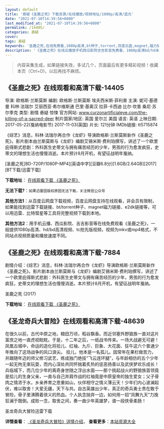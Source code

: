```yaml
---
layout: default
title: '悬疑《圣鹿之死》下载资源/在线播放/视频地址/1080p/高清/蓝光'
date: "2021-07-10T14:39:56+0800"
last_modified_at: "2021-07-10T14:39:56+0800"
permalink: /14405/
categories: 悬疑
cover:
tags: 悬疑
keywords: '圣鹿之死,在线免费看,1080p高清,bt种子,torrent,百度云盘,magnet,磁力链,迅雷下载资源'
description: '《圣鹿之死》在线云播放手机西瓜影院吉吉影音免费看，1080p高清bd/hd未删减完整版和tc抢先枪版，mkv/mp4格式，附带bt/torrent种子、magnet/磁力链、百度云盘、网盘资源迅雷下载链接'
---
```


>内容采集生成，如果链接失效，多试几个，页面最后有更多精彩视频！收藏本页（Ctrl+D)，以后再找不麻烦。


## 《圣鹿之死》在线观看和高清下载-14405

导演: 欧格斯·兰斯莫斯 编剧: 欧格斯·兰斯莫斯 埃夫西米斯·菲利普 主演: 妮可·基德曼 科林·法瑞尔 艾丽西亚·希尔维斯通 巴里·基奥汉 拉菲·卡西迪 比尔·坎普 桑尼·苏尔季克 类型: 剧情 悬疑 惊悚 官方网站: www.curzonartificialeye.com/the-killing-of-a-sacred-deer 制片国家/地区: 英国 爱尔兰 美国 语言: 英语 上映日期: 2017-05-22(戛纳电影节) 2017-11-03(英国) 片长: 121分钟 IMDb链接: tt5715874

《综艺》消息，科林·法瑞尔再合作《龙虾》导演欧格斯·兰斯莫斯新作《圣鹿之死》。影片剧本由兰斯莫斯与《龙虾》编剧艾锡米斯·费利珀撰写，讲述了一个欧里庇得斯式悲剧：外科医生史蒂文与拥有痛苦经历的少年，男孩的行为愈发疯狂，史蒂文的理想生活也慢慢消逝。本片预计8月开机，有望征战明年戛纳。


[圣鹿之死]BD-720P/1080P-MP4][英语中字][豆瓣6.8分][1.6GB/2.64GB][2017][BT下载/迅雷下载]

**下载地址**： [在线观看下载 《圣鹿之死》](https://www.btdx8.com/torrent/slzs_2017.html) 


**无法下载?**：`如果迅雷因版权原因无法下载，关注微信公众号 `

**其他方法1**：从百度云网盘下载视频，百度云网盘支持在线观看，非会员有限制，如果能找到迅雷下载链接、bt/torrent种子、magnet磁力链接、e2dk链接等，可以用迅雷、比特彗星等工具将完整视频下载到本地。

**其他方法2**：用手机云播、西瓜影院、吉吉影音等在线免费观看《圣鹿之死》，一般提供1080p高清、hd/bd高清视频、tc抢先版视频，视频为mkv或mp4格式，不同站点视频质量和播放速度不同。


## 《圣鹿之死》在线观看和高清下载-7884

剧情介绍：《综艺》消息，科林·法瑞尔再合作《龙虾》导演欧格斯·兰斯莫斯新作《圣鹿之死》。影片剧本由兰斯莫斯与《龙虾》编剧艾锡米斯·费利珀撰写，讲述了一个欧里庇得斯式悲剧：外科医生史蒂文与拥有痛苦经历的少年，男孩的行为愈发疯狂，史蒂文的理想生活也慢慢消逝。本片预计8月开机，有望征战明年戛纳。


圣鹿之死 (2017)

**下载地址**： [在线观看下载 《圣鹿之死》](https://www.btbtdy.me/btdy/dy11945.html) 


## 《圣龙奇兵大冒险》在线观看和高清下载-48639

在很久以前，古代中原之地，粮田万顷，稻谷飘香。而近邻塞外野狼族一直对这片富庶之地一直虎视眈眈。于是，十二年之后，一纸战书传来。一场大战避无可避！凤凰古城中，命运的造化将拾儿、红袖、九斤、巨象、大花面、狂牛这六个普通少年推向了这场战争的风口浪尖。 拾儿，他本是一名孤儿。因常年在果栏做苦力，并跟随年迈的师父修习武艺，练成独门绝技“飞云连环腿&rdquo;，与年龄相仿的五个少年一起无拘无束玩耍，而内心深处共同怀揣着炙热的惩恶扬善以及武侠梦欢乐成长！兵临城下，而几位少年的离奇身世随之浮出水面——那个挑起战火的野狼族首领竟是拾儿的生身父亲，一直与自己并肩作战的红袖竟是中原皇帝的独生爱女；父子骨肉之情浓于水，乡亲养育之恩重如山，伙伴相守之情义薄云天！少年们内心波澜起伏，难以取舍！大爱无疆，天下与共。自古英雄出少年，真正的奇兵勇士贵在敢于冒险，骨子里沸腾着侠义的热血。个人执念抛弃一边，如何用一招&ldquo;凤舞九天”力挽狂澜于既倒。成败一念，取舍之间，奏一曲少年英雄梦，谱一段侠骨柔肠！


圣龙奇兵大冒险迅雷下载

**详情查看**： [《圣龙奇兵大冒险》详情介绍](/movie/48639/)， **查看更多**：[本站资源大全](/movie/t/all/)

